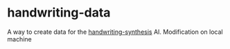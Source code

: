 # handwriting-data
A way to create data for the [handwriting-synthesis](https://github.com/sjvasquez/handwriting-synthesis) AI. 
Modification on local machine
